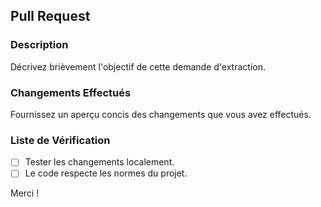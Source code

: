 ## Pull Request

### Description

Décrivez brièvement l'objectif de cette demande d'extraction.

### Changements Effectués

Fournissez un aperçu concis des changements que vous avez effectués.

### Liste de Vérification

- [ ] Tester les changements localement.
- [ ] Le code respecte les normes du projet.

Merci !